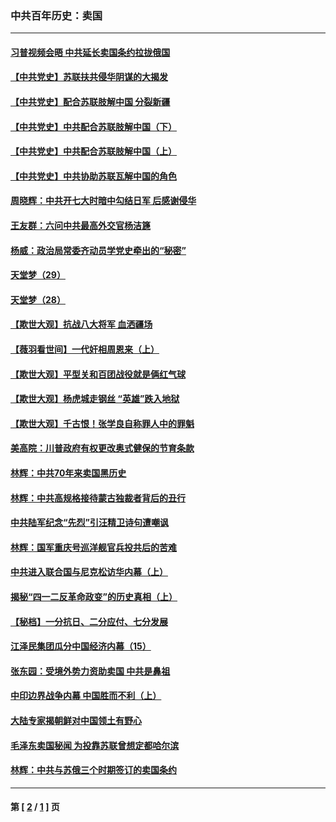 ### 中共百年历史：卖国
---
#### [习普视频会晤 中共延长卖国条约拉拢俄国](../../pages/nf1176117/n13060971.md?09070430) 
#### [【中共党史】苏联扶共侵华阴谋的大揭发](../../pages/nf1176117/n13056050.md?09070430) 
#### [【中共党史】配合苏联肢解中国 分裂新疆](../../pages/nf1176117/n13040700.md?09070430) 
#### [【中共党史】中共配合苏联肢解中国（下）](../../pages/nf1176117/n13035660.md?09070430) 
#### [【中共党史】中共配合苏联肢解中国（上）](../../pages/nf1176117/n13030262.md?09070430) 
#### [【中共党史】中共协助苏联瓦解中国的角色](../../pages/nf1176117/n13018109.md?09070430) 
#### [周晓辉：中共开七大时暗中勾结日军 后感谢侵华](../../pages/nf1176117/n12921960.md?09070430) 
#### [王友群：六问中共最高外交官杨洁篪](../../pages/nf1176117/n12836495.md?09070430) 
#### [杨威：政治局常委齐动员学党史牵出的“秘密”](../../pages/nf1176117/n12764642.md?09070430) 
#### [天堂梦（29）](../../pages/nf1176117/n12408465.md?09070430) 
#### [天堂梦（28）](../../pages/nf1176117/n12408309.md?09070430) 
#### [【欺世大观】抗战八大将军 血洒疆场](../../pages/nf1176117/n12357044.md?09070430) 
#### [【薇羽看世间】一代奸相周恩来（上）](../../pages/nf1176117/n12401109.md?09070430) 
#### [【欺世大观】平型关和百团战役就是俩红气球](../../pages/nf1176117/n12359157.md?09070430) 
#### [【欺世大观】杨虎城走钢丝 “英雄”跌入地狱](../../pages/nf1176117/n12358840.md?09070430) 
#### [【欺世大观】千古恨！张学良自称罪人中的罪魁](../../pages/nf1176117/n12358629.md?09070430) 
#### [美高院：川普政府有权更改奥式健保的节育条款](../../pages/nf1176117/n12242171.md?09070430) 
#### [林辉：中共70年来卖国黑历史](../../pages/nf1176117/n11552181.md?09070430) 
#### [林辉：中共高规格接待蒙古独裁者背后的丑行](../../pages/nf1176117/n11225005.md?09070430) 
#### [中共陆军纪念“先烈”引汪精卫诗句遭嘲讽](../../pages/nf1176117/n11153345.md?09070430) 
#### [林辉：国军重庆号巡洋舰官兵投共后的苦难](../../pages/nf1176117/n10997801.md?09070430) 
#### [中共进入联合国与尼克松访华内幕（上）](../../pages/nf1176117/n10138788.md?09070430) 
#### [揭秘“四一二反革命政变”的历史真相（上）](../../pages/nf1176117/n9996650.md?09070430) 
#### [【秘档】一分抗日、二分应付、七分发展](../../pages/nf1176117/n9331484.md?09070430) 
#### [江泽民集团瓜分中国经济内幕（15）](../../pages/nf1176117/n9268584.md?09070430) 
#### [张东园：受境外势力资助卖国 中共是鼻祖](../../pages/nf1176117/n9272480.md?09070430) 
#### [中印边界战争内幕 中国胜而不利（上）](../../pages/nf1176117/n9252458.md?09070430) 
#### [大陆专家揭朝鲜对中国领土有野心](../../pages/nf1176117/n9074056.md?09070430) 
#### [毛泽东卖国秘闻 为投靠苏联曾想定都哈尔滨](../../pages/nf1176117/n9058631.md?09070430) 
#### [林辉：中共与苏俄三个时期签订的卖国条约](../../pages/nf1176117/n9036062.md?09070430) 

---
#### 第 [ [2](./2.md?09070430) / [1](./1.md?09070430) ] 页
